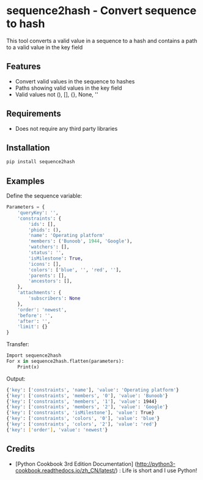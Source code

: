 # sequence2hash - Convert sequence to hash
This tool converts a valid value in a sequence to a hash and contains a path to a valid value in the key field

## Features
- Convert valid values ​​in the sequence to hashes
- Paths showing valid values ​​in the key field
- Valid values ​​not (), [], {}, None, ''

## Requirements
- Does not require any third party libraries

## Installation
```Bash
pip install sequence2hash
```

## Examples
Define the sequence variable:
```Python
Parameters = {
    'queryKey': '',
    'constraints': {
        'ids': [],
        'phids': (),
        'name': 'Operating platform'
        'members': ('Bunoob', 1944, 'Google'),
        'watchers': [],
        'status': '',
        'isMilestone': True,
        'icons': [],
        'colors': ['blue', '', 'red', ''],
        'parents': [],
        'ancestors': [],
    },
    'attachments': {
        'subscribers': None
    },
    'order': 'newest',
    'before': '',
    'after': '',
    'limit': {}
}
```
Transfer:
```Python
Import sequence2hash
For x in sequence2hash.flatten(parameters):
    Print(x)
```
Output:
```Bash
{'key': ['constraints', 'name'], 'value': 'Operating platform'}
{'key': ['constraints', 'members', '0'], 'value': 'Bunoob'}
{'key': ['constraints', 'members', '1'], 'value': 1944}
{'key': ['constraints', 'members', '2'], 'value': 'Google'}
{'key': ['constraints', 'isMilestone'], 'value': True}
{'key': ['constraints', 'colors', '0'], 'value': 'blue'}
{'key': ['constraints', 'colors', '2'], 'value': 'red'}
{'key': ['order'], 'value': 'newest'}
```

## Credits
- [Python Cookbook 3rd Edition Documentation] (http://python3-cookbook.readthedocs.io/zh_CN/latest/) : Life is short and I use Python!